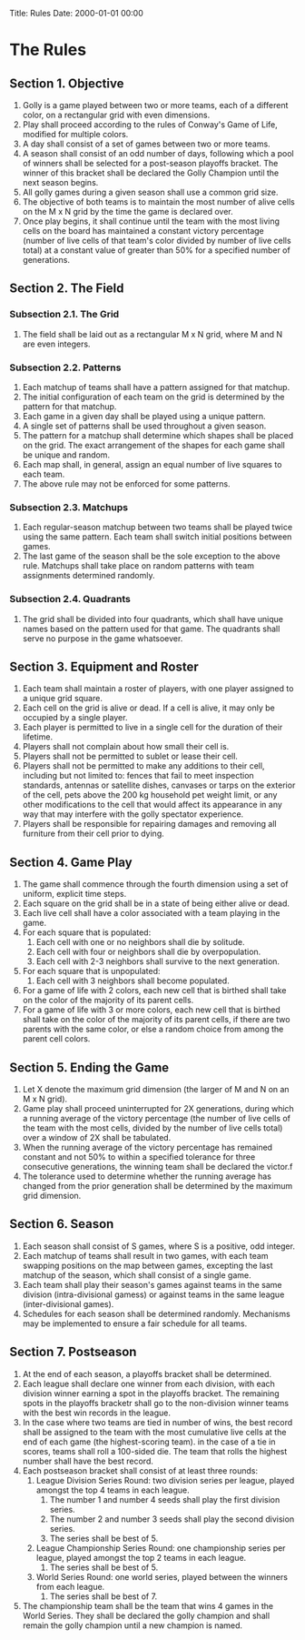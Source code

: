 Title: Rules
Date: 2000-01-01 00:00

# The Rules

## Section 1. Objective

1. Golly is a game played between two or more teams, each of a different color, on a rectangular grid with even
   dimensions.
1. Play shall proceed according to the rules of Conway's Game of Life, modified for multiple colors.
1. A day shall consist of a set of games between two or more teams.
1. A season shall consist of an odd number of days, following which a pool of winners shall be selected for a
   post-season playoffs bracket. The winner of this bracket shall be declared the Golly Champion until the next
   season begins.
1. All golly games during a given season shall use a common grid size.
1. The objective of both teams is to maintain the most number of alive cells on the M x N grid by the time the game
   is declared over.
1. Once play begins, it shall continue until the team with the most living cells on the board has maintained a
   constant victory percentage (number of live cells of that team's color divided by number of live cells total)
   at a constant value of greater than 50% for a specified number of generations.

## Section 2. The Field

### Subsection 2.1. The Grid

1. The field shall be laid out as a rectangular M x N grid, where M and N are even integers.

### Subsection 2.2. Patterns

1. Each matchup of teams shall have a pattern assigned for that matchup.
1. The initial configuration of each team on the grid is determined by the pattern for that matchup.
1. Each game in a given day shall be played using a unique pattern.
1. A single set of patterns shall be used throughout a given season.
1. The pattern for a matchup shall determine which shapes shall be placed on the grid. The exact arrangement of the
   shapes for each game shall be unique and random.
1. Each map shall, in general, assign an equal number of live squares to each team.
1. The above rule may not be enforced for some patterns.

### Subsection 2.3. Matchups

1. Each regular-season matchup between two teams shall be played twice using the same pattern. Each team shall switch initial
   positions between games.
1. The last game of the season shall be the sole exception to the above rule. Matchups shall take place on random
   patterns with team assignments determined randomly.

### Subsection 2.4. Quadrants

1. The grid shall be divided into four quadrants, which shall have unique names based on the pattern used for that
   game. The quadrants shall serve no purpose in the game whatsoever.

## Section 3. Equipment and Roster

1. Each team shall maintain a roster of players, with one player assigned to a unique grid square.
1. Each cell on the grid is alive or dead. If a cell is alive, it may only be occupied by a single player.
1. Each player is permitted to live in a single cell for the duration of their lifetime.
1. Players shall not complain about how small their cell is.
1. Players shall not be permitted to sublet or lease their cell.
1. Players shall not be permitted to make any additions to their cell, including but not limited to: fences that fail to
   meet inspection standards, antennas or satellite dishes, canvases or tarps on the exterior of the cell, pets
   above the 200 kg household pet weight limit, or any other modifications to the cell that would affect its
   appearance in any way that may interfere with the golly spectator experience.
1. Players shall be responsible for repairing damages and removing all furniture from their cell prior to dying.

## Section 4. Game Play

1. The game shall commence through the fourth dimension using a set of uniform, explicit time steps.
1. Each square on the grid shall be in a state of being either alive or dead.
1. Each live cell shall have a color associated with a team playing in the game.
1. For each square that is populated:
    1. Each cell with one or no neighbors shall die by solitude.
    1. Each cell with four or neighbors shall die by overpopulation.
    1. Each cell with 2-3 neighbors shall survive to the next generation.
1. For each square that is unpopulated:
    1. Each cell with 3 neighbors shall become populated.
1. For a game of life with 2 colors, each new cell that is birthed shall take on the color of the majority of its
   parent cells.
1. For a game of life with 3 or more colors, each new cell that is birthed shall take on the color of the majority
   of its parent cells, if there are two parents with the same color, or else a random choice from among the
   parent cell colors.

## Section 5. Ending the Game

1. Let X denote the maximum grid dimension (the larger of M and N on an M x N grid).
1. Game play shall proceed uninterrupted for 2X generations, during which a running average of the victory
   percentage (the number of live cells of the team with the most cells, divided by the number of live cells total)
   over a window of 2X shall be tabulated.
1. When the running average of the victory percentage has remained constant and not 50\% to within a specified
   tolerance for three consecutive generations, the winning team shall be declared the victor.f
1. The tolerance used to determine whether the running average has changed from the prior generation shall be
   determined by the maximum grid dimension.

## Section 6. Season

1. Each season shall consist of S games, where S is a positive, odd integer.
1. Each matchup of teams shall result in two games, with each team swapping positions on the map between games,
   excepting the last matchup of the season, which shall consist of a single game.
1. Each team shall play their season's games against teams in the same division (intra-divisional gamess) or
   against teams in the same league (inter-divisional games).
1. Schedules for each season shall be determined randomly. Mechanisms may be implemented to ensure a fair schedule
   for all teams.

## Section 7. Postseason

1. At the end of each season, a playoffs bracket shall be determined.
1. Each league shall declare one winner from each division, with each division winner earning a spot in the
   playoffs bracket. The remaining spots in the playoffs bracketr shall go to the non-division winner teams with
   the best win records in the league.
1. In the case where two teams are tied in number of wins, the best record shall be assigned to the team with the
   most cumulative live cells at the end of each game (the highest-scoring team). in the case of a tie in scores,
   teams shall roll a 100-sided die. The team that rolls the highest number shall have the best record.
1. Each postseason bracket shall consist of at least three rounds:
    1. League Division Series Round: two division series per league, played amongst the top 4 teams in each league.
        1. The number 1 and number 4 seeds shall play the first division series.
        1. The number 2 and number 3 seeds shall play the second division series.
        1. The series shall be best of 5.
    1. League Championship Series Round: one championship series per league, played amongst the top 2 teams in each
       league.
        1. The series shall be best of 5.
    1. World Series Round: one world series, played between the winners from each league.
        1. The series shall be best of 7.
1. The championship team shall be the team that wins 4 games in the World Series. They shall be declared the golly
   champion and shall remain the golly champion until a new champion is named.

